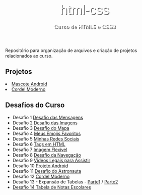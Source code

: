 #
<style>
    header {
        background-image: linear-gradient(to bottom, gray);
        min-width: 150px;
        text-align: center;
        padding-top: 40px;
    }
    
    header > h1 {
        color: white;
        font-family: Arial, Helvetica, sans-serif;
        font-size: 3em;
        font-weight: normal;
        margin-bottom: 20px;
        text-shadow: 2px 2px 0px rgba(0, 0, 0, 0.616);
    }
    
    header > h2 {
        font-family: Arial, Helvetica, sans-serif;
        font-size: 1.2em;
        color: white;
        max-width: 600px;
        padding-right: 10px;
        padding-left: 10px;
        margin: auto;
        text-shadow: 2px 2px 0px rgba(0, 0, 0, 0.616);
    }
</style>
 <header>
     
<h1>html-css</h1>
<h2>Curso de HTML5 e CSS3</h2>  

 </header>
 <p>Repositório para organização de arquivos e criação de projetos relacionados ao curso.</p>
 <h2>Projetos</h2>
 <li><a href="https://ronaldfb.github.io/projeto-android/index.html" target="_blank" rel="external">Mascote Android
 <li><a href="https://ronaldfb.github.io/projeto-cordel/index.html" target="_blank" rel="external">Cordel Moderno</a>

 <h2>Desafios do Curso</h2>
 <ul>
    <li>Desafio 1 <a href="https://ronaldfb.github.io/HTML-CSS/desafios/d001/index.html" target="_blank" rel="external">Desafio das Mensagens</a>
    <li>Desafio 2 <a href="https://ronaldfb.github.io/HTML-CSS/desafios/d002/index.html" target="_blank" rel="external">Desafio das Imagens</a>
    <li>Desafio 3 <a href="https://ronaldfb.github.io/HTML-CSS/desafios/d003/index.html" target="_blank" rel="external">Desafio do Mapa </a>
    <li>Desafio 4 <a href="https://ronaldfb.github.io/HTML-CSS/desafios/d004/index.html" target="_blank" rel="external">Meus Emojis Favoritos</a>
    <li>Desafio 5 <a href="https://ronaldfb.github.io/HTML-CSS/desafios/d005/d005.html" target="_blank" rel="external">Minhas Redes Sociais</a>
    <li>Desafio 6 <a href="https://ronaldfb.github.io/HTML-CSS/desafios/d006/index.html" target="_blank" rel="external">Tags em HTML</a>
    <li>Desafio 7 <a href="https://ronaldfb.github.io/HTML-CSS/desafios/d007/index.html" target="_blank" rel="external">Imagem Flexível</a>
    <li>Desafio 8 <a href="https://ronaldfb.github.io/HTML-CSS/desafios/d008/index.html" target="_blank" rel="external">Desafio da Navegação</a>
    <li>Desafio 9 <a href="https://ronaldfb.github.io/HTML-CSS/desafios/d009/index.html" target="_blank" rel="external">Vídeos Legais para Assistir</a>
    <li>Desafio 10 <a href="https://ronaldfb.github.io/HTML-CSS/desafios/d010/android.html" target="_blank" rel="external">Projeto Android</a>
    <li>Desafio 11 <a href="https://ronaldfb.github.io/HTML-CSS/desafios/d011/index.html" target="_blank" rel="external">Desafio do Astronauta</a>
    <li>Desafio 12 <a href="https://ronaldfb.github.io/HTML-CSS/desafios/d012/index.html" target="_blank" rel="external">Cordel Moderno</a>
    <li>Desafio 13 - Expansão de Tabelas - <a href="https://ronaldfb.github.io/HTML-CSS/desafios/d013/d013a.html" target="_blank" rel="external">Parte1</a>
    /
    <a href="https://ronaldfb.github.io/HTML-CSS/desafios/d013/d013b.html" target="_blank" rel="external">Parte2
    <li>Desafio 14 <a href="https://ronaldfb.github.io/HTML-CSS/desafios/d014/index.html" target="_blank" rel="external"> Tabela de Notas Escolares

